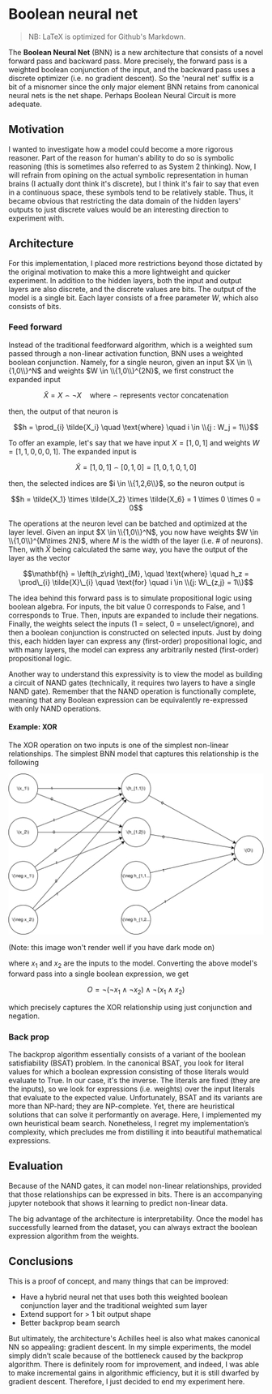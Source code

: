 # Boolean neural net
> NB: LaTeX is optimized for Github's Markdown. 

The **Boolean Neural Net** (BNN) is a new architecture that consists of a novel forward pass and backward pass. More precisely, the forward pass is a weighted boolean conjunction of the input, and the backward pass uses a discrete optimizer (i.e. no gradient descent). So the 'neural net' suffix is a bit of a misnomer since the only major element BNN retains from canonical neural nets is the net shape. Perhaps Boolean Neural Circuit is more adequate. 

## Motivation
I wanted to investigate how a model could become a more rigorous reasoner. Part of the reason for human's ability to do so is symbolic reasoning (this is sometimes also referred to as System 2 thinking). Now, I will refrain from opining on the actual symbolic representation in human brains (I actually dont think it's discrete), but I think it's fair to say that even in a continuous space, these symbols tend to be relatively stable. Thus, it became obvious that restricting the data domain of the hidden layers' outputs to just discrete values would be an interesting direction to experiment with.

## Architecture
For this implementation, I placed more restrictions beyond those dictated by the original motivation to make this a more lightweight and quicker experiment. In addition to the hidden layers, both the input and output layers are also discrete, and the discrete values are bits. The output of the model is a single bit. Each layer consists of a free parameter $W$, which also consists of bits.

### Feed forward

Instead of the traditional feedforward algorithm, which is a weighted sum passed through a non-linear activation function, BNN uses a weighted boolean conjunction. Namely, for a single neuron, given an input $X \in \\{1,0\\}^N$ and weights $W \in \\{1,0\\}^{2N}$, we first construct the expanded input

$$ \tilde{X} = X \frown \neg{X} \quad \text{where} \frown \text{represents vector concatenation}$$

then, the output of that neuron is

$$h = \prod_{i} \tilde{X_i} \quad \text{where} \quad i \in \\{j : W_j = 1\\}$$

To offer an example, let's say that we have input $X = [1,0,1]$ and weights $W = [1,1,0,0,0,1]$. The expanded input is

$$ \tilde{X} = [1,0,1] \frown [0,1,0] = [1,0,1,0,1,0] $$

then, the selected indices are $i \in \\{1,2,6\\}$, so the neuron output is

$$h = \tilde{X_1} \times \tilde{X_2} \times \tilde{X_6} = 1 \times 0 \times 0 = 0$$

The operations at the neuron level can be batched and optimized at the layer level. Given an input $X \in \\{1,0\\}^N$, you now have weights $W \in \\{1,0\\}^{M\times 2N}$, where $M$ is the width of the layer (i.e. # of neurons). Then, with $\tilde{X}$ being calculated the same way, you have the output of the layer as the vector

$$\mathbf{h} = \left(h_z\right)_{M}, \quad \text{where} \quad h_z = \prod\_{i} \tilde{X}\_{i} \quad \text{for} \quad i \in \\{j: W\_{z,j} = 1\\}$$

 
The idea behind this forward pass is to simulate propositional logic using boolean algebra. For inputs, the bit value 0 corresponds to False, and 1 corresponds to True. Then, inputs are expanded to include their negations. Finally, the weights select the inputs (1 = select, 0 = unselect/ignore), and then a boolean conjunction is constructed on selected inputs. Just by doing this, each hidden layer can express any (first-order) propositional logic, and with many layers, the model can express any arbitrarily nested (first-order) propositional logic. 

Another way to understand this expressivity is to view the model as building a circuit of NAND gates (technically, it requires two layers to have a single NAND gate). Remember that the NAND operation is functionally complete, meaning that any Boolean expression can be equivalently re-expressed with only NAND operations.

#### Example: XOR

The XOR operation on two inputs is one of the simplest non-linear relationships. The simplest BNN model that captures this relationship is the following

![XOR example](assets/BNN.svg)

(Note: this image won't render well if you have dark mode on)

where $x_1$ and $x_2$ are the inputs to the model. Converting the above model's forward pass into a single boolean expression, we get

$$ O = \neg (\neg x_1 \wedge \neg x_2) \wedge \neg (x_1 \wedge x_2)  $$

which precisely captures the XOR relationship using just conjunction and negation.

### Back prop
The backprop algorithm essentially consists of a variant of the boolean satisfiability (BSAT) problem. In the canonical BSAT, you look for literal values for which a boolean expression consisting of those literals would evaluate to True. In our case, it's the inverse. The literals are fixed (they are the inputs), so we look for expressions (i.e. weights) over the input literals that evaluate to the expected value. Unfortunately, BSAT and its variants are more than NP-hard; they are NP-complete. Yet, there are heuristical solutions that can solve it performantly on average. Here, I implemented my own heuristical beam search. Nonetheless, I regret my implementation’s complexity, which precludes me from distilling it into beautiful mathematical expressions.

## Evaluation
Because of the NAND gates, it can model non-linear relationships, provided that those relationships can be expressed in bits. There is an accompanying jupyter notebook that shows it learning to predict non-linear data.

The big advantage of the architecture is interpretability. Once the model has successfully learned from the dataset, you can always extract the boolean expression algorithm from the weights.

## Conclusions
This is a proof of concept, and many things that can be improved:
- Have a hybrid neural net that uses both this weighted boolean conjunction layer and the traditional weighted sum layer
- Extend support for > 1 bit output shape
- Better backprop beam search

But ultimately, the architecture's Achilles heel is also what makes canonical NN so appealing: gradient descent. In my simple experiments, the model simply didn’t scale because of the bottleneck caused by the backprop algorithm. There is definitely room for improvement, and indeed, I was able to make incremental gains in algorithmic efficiency, but it is still dwarfed by gradient descent. Therefore, I just decided to end my experiment here.